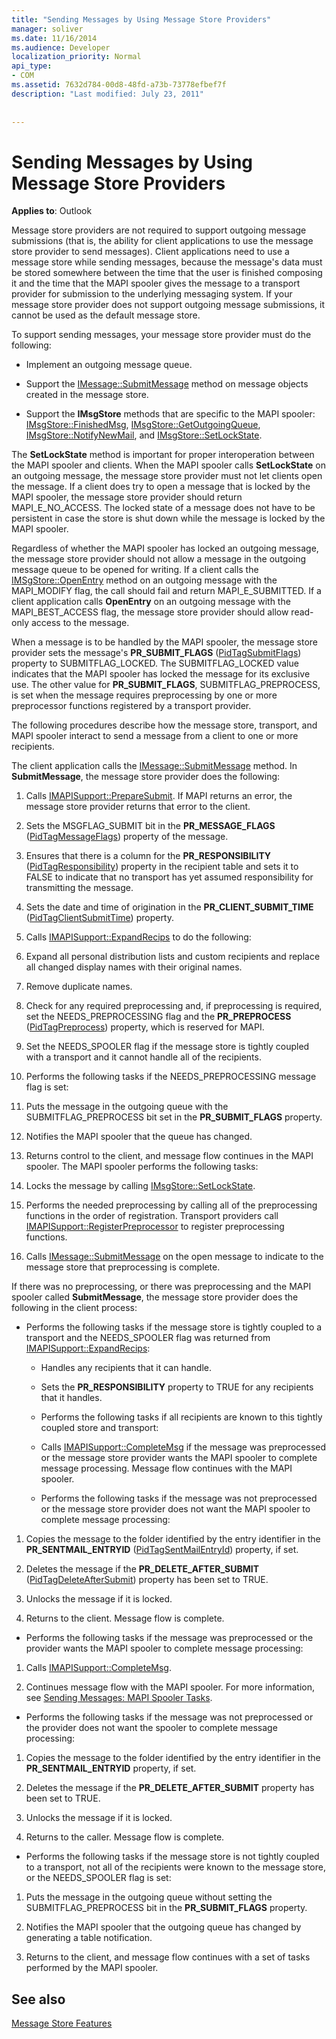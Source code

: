 ```yaml
---
title: "Sending Messages by Using Message Store Providers"
manager: soliver
ms.date: 11/16/2014
ms.audience: Developer
localization_priority: Normal
api_type:
- COM
ms.assetid: 7632d784-00d8-48fd-a73b-73778efbef7f
description: "Last modified: July 23, 2011"
 
 
---
```


# Sending Messages by Using Message Store Providers

  
  
**Applies to**: Outlook 
  
Message store providers are not required to support outgoing message submissions (that is, the ability for client applications to use the message store provider to send messages). Client applications need to use a message store while sending messages, because the message's data must be stored somewhere between the time that the user is finished composing it and the time that the MAPI spooler gives the message to a transport provider for submission to the underlying messaging system. If your message store provider does not support outgoing message submissions, it cannot be used as the default message store.
  
To support sending messages, your message store provider must do the following:
  
- Implement an outgoing message queue.
    
- Support the [IMessage::SubmitMessage](imessage-submitmessage.md) method on message objects created in the message store. 
    
- Support the **IMsgStore** methods that are specific to the MAPI spooler: [IMsgStore::FinishedMsg](imsgstore-finishedmsg.md), [IMsgStore::GetOutgoingQueue](imsgstore-getoutgoingqueue.md), [IMsgStore::NotifyNewMail](imsgstore-notifynewmail.md), and [IMsgStore::SetLockState](imsgstore-setlockstate.md).
    
The **SetLockState** method is important for proper interoperation between the MAPI spooler and clients. When the MAPI spooler calls **SetLockState** on an outgoing message, the message store provider must not let clients open the message. If a client does try to open a message that is locked by the MAPI spooler, the message store provider should return MAPI_E_NO_ACCESS. The locked state of a message does not have to be persistent in case the store is shut down while the message is locked by the MAPI spooler. 
  
Regardless of whether the MAPI spooler has locked an outgoing message, the message store provider should not allow a message in the outgoing message queue to be opened for writing. If a client calls the [IMSgStore::OpenEntry](imsgstore-openentry.md) method on an outgoing message with the MAPI_MODIFY flag, the call should fail and return MAPI_E_SUBMITTED. If a client application calls **OpenEntry** on an outgoing message with the MAPI_BEST_ACCESS flag, the message store provider should allow read-only access to the message. 
  
When a message is to be handled by the MAPI spooler, the message store provider sets the message's **PR_SUBMIT_FLAGS** ([PidTagSubmitFlags](pidtagsubmitflags-canonical-property.md)) property to SUBMITFLAG_LOCKED. The SUBMITFLAG_LOCKED value indicates that the MAPI spooler has locked the message for its exclusive use. The other value for **PR_SUBMIT_FLAGS**, SUBMITFLAG_PREPROCESS, is set when the message requires preprocessing by one or more preprocessor functions registered by a transport provider.
  
The following procedures describe how the message store, transport, and MAPI spooler interact to send a message from a client to one or more recipients. 
  
The client application calls the [IMessage::SubmitMessage](imessage-submitmessage.md) method. In **SubmitMessage**, the message store provider does the following:
  
1. Calls [IMAPISupport::PrepareSubmit](imapisupport-preparesubmit.md). If MAPI returns an error, the message store provider returns that error to the client.
    
2. Sets the MSGFLAG_SUBMIT bit in the **PR_MESSAGE_FLAGS** ([PidTagMessageFlags](pidtagmessageflags-canonical-property.md)) property of the message.
    
3. Ensures that there is a column for the **PR_RESPONSIBILITY** ([PidTagResponsibility](pidtagresponsibility-canonical-property.md)) property in the recipient table and sets it to FALSE to indicate that no transport has yet assumed responsibility for transmitting the message.
    
4. Sets the date and time of origination in the **PR_CLIENT_SUBMIT_TIME** ([PidTagClientSubmitTime](pidtagclientsubmittime-canonical-property.md)) property.
    
5. Calls [IMAPISupport::ExpandRecips](imapisupport-expandrecips.md) to do the following: 
    
1. Expand all personal distribution lists and custom recipients and replace all changed display names with their original names.
    
2. Remove duplicate names.
    
3. Check for any required preprocessing and, if preprocessing is required, set the NEEDS_PREPROCESSING flag and the **PR_PREPROCESS** ([PidTagPreprocess](pidtagpreprocess-canonical-property.md)) property, which is reserved for MAPI. 
    
4. Set the NEEDS_SPOOLER flag if the message store is tightly coupled with a transport and it cannot handle all of the recipients. 
    
6. Performs the following tasks if the NEEDS_PREPROCESSING message flag is set:
    
1. Puts the message in the outgoing queue with the SUBMITFLAG_PREPROCESS bit set in the **PR_SUBMIT_FLAGS** property. 
    
2. Notifies the MAPI spooler that the queue has changed.
    
3. Returns control to the client, and message flow continues in the MAPI spooler. The MAPI spooler performs the following tasks: 
    
1. Locks the message by calling [IMsgStore::SetLockState](imsgstore-setlockstate.md).
    
2. Performs the needed preprocessing by calling all of the preprocessing functions in the order of registration. Transport providers call [IMAPISupport::RegisterPreprocessor](imapisupport-registerpreprocessor.md) to register preprocessing functions. 
    
3. Calls [IMessage::SubmitMessage](imessage-submitmessage.md) on the open message to indicate to the message store that preprocessing is complete. 
    
If there was no preprocessing, or there was preprocessing and the MAPI spooler called **SubmitMessage**, the message store provider does the following in the client process: 
  
- Performs the following tasks if the message store is tightly coupled to a transport and the NEEDS_SPOOLER flag was returned from [IMAPISupport::ExpandRecips](imapisupport-expandrecips.md):
    
  - Handles any recipients that it can handle.
    
  - Sets the **PR_RESPONSIBILITY** property to TRUE for any recipients that it handles. 
    
  - Performs the following tasks if all recipients are known to this tightly coupled store and transport: 
    
  - Calls [IMAPISupport::CompleteMsg](imapisupport-completemsg.md) if the message was preprocessed or the message store provider wants the MAPI spooler to complete message processing. Message flow continues with the MAPI spooler. 
    
  - Performs the following tasks if the message was not preprocessed or the message store provider does not want the MAPI spooler to complete message processing:
    
1. Copies the message to the folder identified by the entry identifier in the **PR_SENTMAIL_ENTRYID** ([PidTagSentMailEntryId](pidtagsentmailentryid-canonical-property.md)) property, if set.
    
2. Deletes the message if the **PR_DELETE_AFTER_SUBMIT** ([PidTagDeleteAfterSubmit](pidtagdeleteaftersubmit-canonical-property.md)) property has been set to TRUE.
    
3. Unlocks the message if it is locked.
    
4. Returns to the client. Message flow is complete.
    
  - Performs the following tasks if the message was preprocessed or the provider wants the MAPI spooler to complete message processing:
    
1. Calls [IMAPISupport::CompleteMsg](imapisupport-completemsg.md). 
    
2. Continues message flow with the MAPI spooler. For more information, see [Sending Messages: MAPI Spooler Tasks](sending-messages-mapi-spooler-tasks.md).
    
  - Performs the following tasks if the message was not preprocessed or the provider does not want the spooler to complete message processing:
    
1. Copies the message to the folder identified by the entry identifier in the **PR_SENTMAIL_ENTRYID** property, if set. 
    
2. Deletes the message if the **PR_DELETE_AFTER_SUBMIT** property has been set to TRUE. 
    
3. Unlocks the message if it is locked. 
    
4. Returns to the caller. Message flow is complete.
    
- Performs the following tasks if the message store is not tightly coupled to a transport, not all of the recipients were known to the message store, or the NEEDS_SPOOLER flag is set:
    
1. Puts the message in the outgoing queue without setting the SUBMITFLAG_PREPROCESS bit in the **PR_SUBMIT_FLAGS** property. 
    
2. Notifies the MAPI spooler that the outgoing queue has changed by generating a table notification. 
    
3. Returns to the client, and message flow continues with a set of tasks performed by the MAPI spooler.
    
## See also



[Message Store Features](message-store-features.md)

